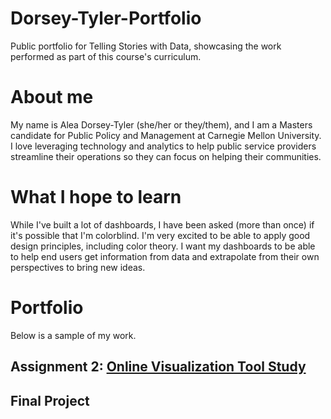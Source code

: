 # Dorsey-Tyler-Portfolio
Public portfolio for Telling Stories with Data, showcasing the work performed as part of this course's curriculum. 

# About me
My name is Alea Dorsey-Tyler (she/her or they/them), and I am a Masters candidate for Public Policy and Management at Carnegie Mellon University. I love leveraging technology and analytics to help public service providers streamline their operations so they can focus on helping their communities. 

# What I hope to learn
While I've built a lot of dashboards, I have been asked (more than once) if it's possible that I'm colorblind. I'm very excited to be able to apply good design principles, including color theory. I want my dashboards to be able to help end users get information from data and extrapolate from their own perspectives to bring new ideas.

# Portfolio
Below is a sample of my work.

## Assignment 2: [Online Visualization Tool Study](/OnlineVizStudy.md)

## Final Project
